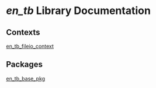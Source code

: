 # *en_tb* Library Documentation

## Contexts

[en_tb_fileio_context](en_tb_fileio_context/readme.md)

## Packages

[en_tb_base_pkg](en_tb_base_pkg/readme.md)

